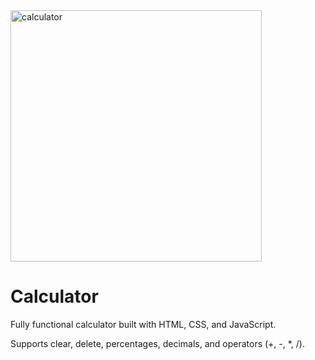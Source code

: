 
<img width="402" alt="calculator" src="https://user-images.githubusercontent.com/72681183/130307777-08b4879b-733f-4877-a0aa-f7cddfe7502b.png">

# Calculator

Fully functional calculator built with HTML, CSS, and JavaScript. 

Supports clear, delete, percentages, decimals, and operators (+, -, *, /).
